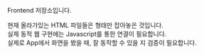 Frontend 저장소입니다.

현재 올라가있는 HTML 파일들은 형태만 잡아놓은 것입니다.  
실제 동적 웹 구현에는 Javascript를 통한 연결이 필요합니다.  
실제로 App에서 화면을 봤을 때, 잘 동작할 수 있을 지 검증이 필요합니다.
